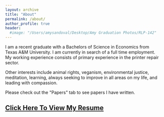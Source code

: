```yaml
---
layout: archive
title: "About"
permalink: /about/
author_profile: true
header:
  #image: "/Users/amysandoval/Desktop/Amy Graduation Photos/RLP-142"
---
```


I am a recent graduate with a Bachelors of Science in Economics from Texas A&M University. I am currently in search of a full time employment. My working experience consists of primary experience in the printer repair sector.

Other interests include animal rights, veganism, environmental justice, meditation, learning, always seeking to improve in all areas on my life, and leading with compassion.

Please check out the "Papers" tab to see papers I have written.

[Click Here To View My Resume](https://drive.google.com/file/d/1yaMqug9t9EamjzjKTeWTkafjArreVkFm/view?usp=sharing)
--
